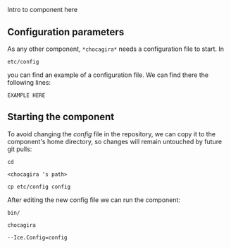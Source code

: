 ```
```
#
``` chocagira
```
Intro to component here


## Configuration parameters
As any other component,
``` *chocagira* ```
needs a configuration file to start. In

    etc/config

you can find an example of a configuration file. We can find there the following lines:

    EXAMPLE HERE

    
## Starting the component
To avoid changing the *config* file in the repository, we can copy it to the component's home directory, so changes will remain untouched by future git pulls:

    cd

``` <chocagira 's path> ```

    cp etc/config config
    
After editing the new config file we can run the component:

    bin/

```chocagira ```

    --Ice.Config=config
